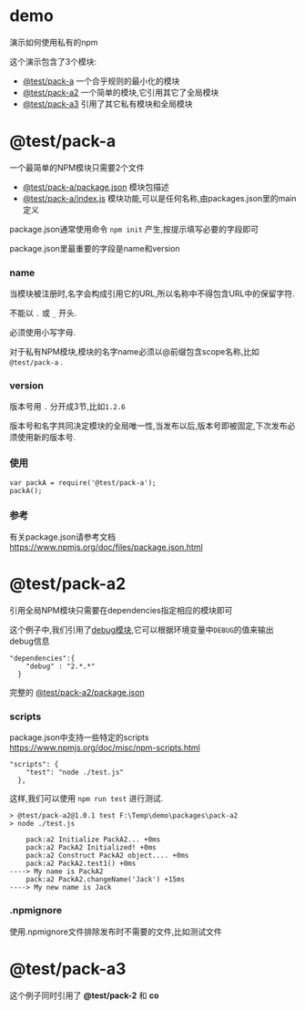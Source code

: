 demo
====

演示如何使用私有的npm

这个演示包含了3个模块:

* [@test/pack-a](https://github.com/InCar/demo/tree/master/packages/pack-a)  一个合乎规则的最小化的模块
* [@test/pack-a2](https://github.com/InCar/demo/tree/master/packages/pack-a2) 一个简单的模块,它引用其它了全局模块
* [@test/pack-a3](https://github.com/InCar/demo/tree/master/packages/pack-a3) 引用了其它私有模块和全局模块

# @test/pack-a
一个最简单的NPM模块只需要2个文件

  - [@test/pack-a/package.json](https://github.com/InCar/demo/blob/master/packages/pack-a/package.json) 模块包描述
  - [@test/pack-a/index.js](https://github.com/InCar/demo/blob/master/packages/pack-a/index.js) 模块功能,可以是任何名称,由packages.json里的main定义

package.json通常使用命令 `npm init` 产生,按提示填写必要的字段即可

package.json里最重要的字段是name和version

### name
当模块被注册时,名字会构成引用它的URL,所以名称中不得包含URL中的保留字符.

不能以 `.` 或 `_` 开头.

必须使用小写字母.

对于私有NPM模块,模块的名字name必须以@前缀包含scope名称,比如 `@test/pack-a` .

### version
版本号用 `.` 分开成3节,比如`1.2.6`

版本号和名字共同决定模块的全局唯一性,当发布以后,版本号即被固定,下次发布必须使用新的版本号.

### 使用
    var packA = require('@test/pack-a');
    packA();

### 参考
有关package.json请参考文档
<https://www.npmjs.org/doc/files/package.json.html>

# @test/pack-a2
引用全局NPM模块只需要在dependencies指定相应的模块即可

这个例子中,我们引用了[debug模块](https://www.npmjs.org/package/debug),它可以根据环境变量中`DEBUG`的值来输出debug信息

    "dependencies":{
        "debug" : "2.*.*"
      }

完整的 [@test/pack-a2/package.json](https://github.com/InCar/demo/blob/master/packages/pack-a2/package.json)

### scripts
package.json中支持一些特定的scripts <https://www.npmjs.org/doc/misc/npm-scripts.html>

    "scripts": {
        "test": "node ./test.js"
      },

这样,我们可以使用 `npm run test` 进行测试.

    > @test/pack-a2@1.0.1 test F:\Temp\demo\packages\pack-a2
    > node ./test.js

        pack:a2 Initialize PackA2... +0ms
        pack:a2 PackA2 Initialized! +0ms
        pack:a2 Construct PackA2 object.... +0ms
        pack:a2 PackA2.test1() +0ms
    ----> My name is PackA2
        pack:a2 PackA2.changeName('Jack') +15ms
    ----> My new name is Jack

### .npmignore
使用.npmignore文件排除发布时不需要的文件,比如测试文件

# @test/pack-a3
这个例子同时引用了 **@test/pack-2** 和 **co**